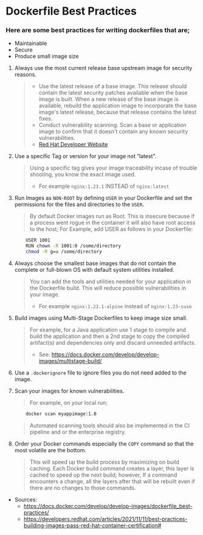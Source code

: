 # Dockerfile Best Practices

### Here are some best practices for writing dockerfiles that are;
- Maintainable
- Secure
- Produce small image size


1. Always use the most current release base upstream image for security reasons. 
    > - Use the latest release of a base image. This release should contain the latest security patches available when the base image is built. When a new release of the base image is available, rebuild the application image to incorporate the base image's latest release, because that release contains the latest fixes.
    > - Conduct vulnerability scanning. Scan a base or application image to confirm that it doesn't contain any known security vulnerabilities. 
    > - [Red Hat Developer Website](https://docs.docker.com/develop/develop-images/dockerfile_best-practices/)

2. Use a specific Tag or version for your image not “latest”. 
    > Using a specific tag gives your image traceability incase of trouble shooting, you know the exact image used.
    > - For example ```nginx:1.23.1``` INSTEAD of ```nginx:latest```

3. Run Images as ```NON-ROOT``` by defining ```USER``` in your Dockerfile and set the permissions for the files and directories to the ```USER```. 
    > By default Docker images run as Root. This is insecure because if a process went rogue in the container it will also have root access to the host;
    > For Example, add USER as follows in your Dockerfile:
    
    ```sh
        USER 1001
        RUN chown -R 1001:0 /some/directory
        chmod -R g=u /some/directory
    ```

4. Always choose the smallest base images that do not contain the complete or full-blown OS with default system utilities installed. 
    > You can add the tools and utilities needed for your application in the Dockerfile build. This will reduce possible vulnerabilities in your image.
    > - For example ```nginx:1.23.1-alpine``` instead of ```nginx:1.23-suse```

5. Build images using Multi-Stage Dockerfiles to keep image size small. 
    > For example, for a Java application use 1 stage to compile and build the application and then a 2nd stage to copy the compiled artifact(s) and dependencies only and discard unneeded artifacts.
    > - See: https://docs.docker.com/develop/develop-images/multistage-build/ 

6. Use a ```.dockerignore``` file to ignore files you do not need added to the image.

7. Scan your images for known vulnerabilities. 
    > For example, on your local run; 
    ```sh 
        docker scan myappimage:1.0
    ```
    > Automated scanning tools should also be implemented in the CI pipeline and or the enterprise registry.

8. Order your Docker commands especially the ```COPY``` command so that the most volatile are the bottom. 
    > This will speed up the build process by maximizing on build caching. Each Docker build command creates a layer, this layer is cached to speed up the next build; however, If a command encounters a change, all the layers after that will be rebuilt even if there are no changes to those commands.  
 
- Sources:
    - https://docs.docker.com/develop/develop-images/dockerfile_best-practices/
    - https://developers.redhat.com/articles/2021/11/11/best-practices-building-images-pass-red-hat-container-certification#
